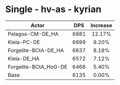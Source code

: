 # Single - hv-as - kyrian
| Actor | DPS | Increase |
|---|:---:|:---:|
|Pelagos-CM-DE_HA|6881|12.17%|
|Kleia-PC-DE|6699|9.20%|
|Forgelite-BCtA-DE_HA|6637|8.19%|
|Kleia-DE_HA|6572|7.12%|
|Forgelite-BCtA_HoG-DE|6466|5.40%|
|Base|6135|0.00%|
